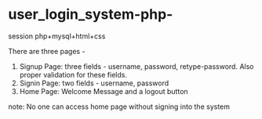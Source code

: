 # user_login_system-php-
session php+mysql+html+css

There are three pages -
1. Signup Page: three fields - username, password, retype-password. Also proper validation for these fields.
2. Signin Page: two fields - username, password
3. Home Page: Welcome Message and a logout button

note: No one can access home page without signing into the system
